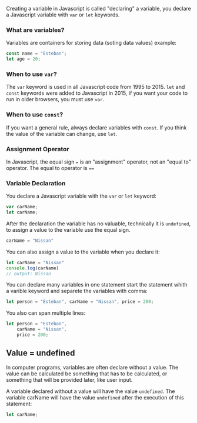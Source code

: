 
Creating a variable in Javascript is called "declaring" a variable, you declare a Javascript variable with `var` or `let` keywords.

### What are variables?

Variables are containers for storing data (soting data values) example:
```javascript
const name = "Esteban";
let age = 20;
```
### When to use `var`?

The `var` keyword is used in all Javascript code from 1995 to 2015. `let` and `const` keywords were added to Javascript in 2015, if you want your code to run in older browsers, you must use `var`.

### When to use `const`?

If you want a general rule, always declare variables with `const`. If you think the value of the variable can change, use `let`.

### Assignment Operator
 
In Javascript, the equal sign `=` is an "assignment" operator, not an "equal to" operator. The equal to operator is `==`

### Variable Declaration

You declare a Javascript variable with the `var` or `let` keyword:
```javascript
var carName;
let carName;
```
After the declaration the variable has no valuable, technically it is `undefined`, to assign a value to the variable use the equal sign.

```javascript
carName = "Nissan"
```
You can also assign a value to the variable when you declare it:
```javascript
let carName = "Nissan"
console.log(carName)
// output: Nissan
```
You can declare many variables in one statement start the statement whith a varible keyword and separete the variables with comma:
```javascript
let person = "Esteban", carName = "Nissan", price = 200;
```
You also can span multiple lines:
```javascript
let person = "Esteban",
	carName = "Nissan",
	price = 200;
```
## Value = undefined

In computer programs, variables are often declare without a value. The value can be calculated be something that has to be calculated, or something that will be provided later, like user input.

A variable declared without a value will have the value `undefined`. The variable carName will have the value `undefined` after the execution of this statement:
```javascript 
let carName;
```